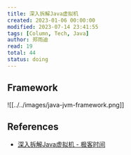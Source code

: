 ```yaml
---
title: 深入拆解Java虚拟机
created: 2023-01-06 00:00:00
modified: 2023-07-14 23:41:55
tags: [Column, Tech, Java]
author: 郑雨迪
read: 19
total: 44
status: doing
---
```


## Framework

![[../../images/java-jvm-framework.png]]

## References

- [深入拆解Java虚拟机 - 极客时间](https://localhost/#)
